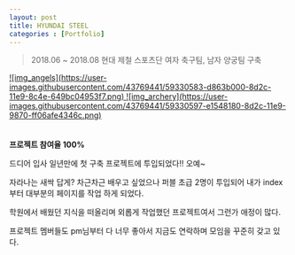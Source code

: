 ```yaml
---
layout: post
title: HYUNDAI STEEL
categories : [Portfolio]
---
```

> 2018.06 ~ 2018.08 현대 제철 스포츠단 여자 축구팀, 남자 양궁팀 구축

<a class="img_company cal2" href="https://www.hyundai-steel.com/sports/red/index.hds" title="현대제철 레드엔젤스 바로가기">
![img_angels](https://user-images.githubusercontent.com/43769441/59330583-d863b000-8d2c-11e9-8c4e-649bc04953f7.png)
</a>
<a class="img_company cal2" href="https://www.hyundai-steel.com/sports/hsa/index.hds" title="현대제철 남자 양궁팀 바로가기">
![img_archery](https://user-images.githubusercontent.com/43769441/59330597-e1548180-8d2c-11e9-9870-ff06afe4346c.png)
</a>
<br>
<br>
<br>
<strong>프로젝트 참여율 100%</strong>
<p>드디어 입사 일년만에 첫 구축 프로젝트에 투입되었다!! 오예~</p>
<p>자라나는 새싹 답게? 차근차근 배우고 싶었으나 퍼블 초급 2명이 투입되어 내가 index 부터 대부분의 페이지를 작업 하게 되었다.</p>
<p>학원에서 배웠던 지식을 떠올리며 외롭게 작업했던 프로젝트여서 그런가 애정이 많다.</p>
<p>프로젝트 멤버들도 pm님부터 다 너무 좋아서 지금도 연락하며 모임을 꾸준히 갖고 있다.</p>





